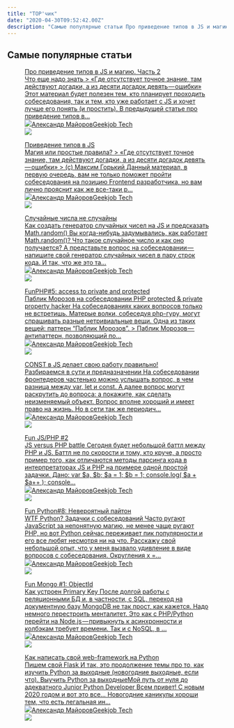 ```yaml
---
title: "TOP'чик"
date: "2020-04-30T09:52:42.00Z"
description: "Самые популярные статьи Про приведение типов в JS и магию. Часть 2Что еще надо знать > «Где отсутствует точное знание, там дейст"
---
```


<h2 id="-">Самые популярные статьи</h2><figure class="kg-card kg-bookmark-card"><a class="kg-bookmark-container" href="/js-privedenie-tipov-i-magia-2/"><div class="kg-bookmark-content"><div class="kg-bookmark-title">Про приведение типов в JS и магию. Часть 2</div><div class="kg-bookmark-description">Что еще надо знать
&gt; «Где отсутствует точное знание, там действуют догадки,
а из десяти догадок девять — ошибки»
Этот материал будет полезен тем, кто планирует проходить собеседования, так и
тем, кто уже работает с JS и хочет лучше его понять (и простить). В предыдущей статье про приведение типов в…</div><div class="kg-bookmark-metadata"><img class="kg-bookmark-icon" src="https://tech.geekjob.ru/favicon.png"><span class="kg-bookmark-author">Александр Майоров</span><span class="kg-bookmark-publisher">Geekjob Tech</span></div></div><div class="kg-bookmark-thumbnail"><img src="https://tech.geekjob.ru/content/images/2020/04/1_TveFjFVSbOHpzi1F5jaIPQ.jpeg"></div></a></figure><figure class="kg-card kg-bookmark-card"><a class="kg-bookmark-container" href="/privedenie-tipov-v-js/"><div class="kg-bookmark-content"><div class="kg-bookmark-title">Приведение типов в JS</div><div class="kg-bookmark-description">Магия или простые правила? &gt; «Где отсутствует точное знание, там действуют
догадки, а из десяти догадок девять — ошибки» &gt; (с) Максим Горький Данный материал, в первую очередь, вам не только поможет пройти собеседования на
позицию Frontend разработчика, но вам лично прояснит как же все-таки р…</div><div class="kg-bookmark-metadata"><img class="kg-bookmark-icon" src="https://tech.geekjob.ru/favicon.png"><span class="kg-bookmark-author">Александр Майоров</span><span class="kg-bookmark-publisher">Geekjob Tech</span></div></div><div class="kg-bookmark-thumbnail"><img src="https://tech.geekjob.ru/content/images/2020/04/1_qLzx9tDMLoj2o9Hy15X8Fw.png"></div></a></figure><figure class="kg-card kg-bookmark-card"><a class="kg-bookmark-container" href="/js-random-engine/"><div class="kg-bookmark-content"><div class="kg-bookmark-title">Случайные числа не случайны</div><div class="kg-bookmark-description">Как создать генератор случайных чисел на JS и предсказать Math.random() Вы когда-нибудь задумывались, как работает Math.random()? Что такое случайное
число и как оно получается? А представьте вопрос на собеседовании — напишите
свой генератор случайных чисел в пару строк кода. И так, что же это та…</div><div class="kg-bookmark-metadata"><img class="kg-bookmark-icon" src="https://tech.geekjob.ru/favicon.png"><span class="kg-bookmark-author">Александр Майоров</span><span class="kg-bookmark-publisher">Geekjob Tech</span></div></div><div class="kg-bookmark-thumbnail"><img src="https://tech.geekjob.ru/content/images/2020/04/acu-_rnqabuvfmquc3eomhpxwgq.jpeg"></div></a></figure><figure class="kg-card kg-bookmark-card"><a class="kg-bookmark-container" href="/fun-php-5-access-to-private-and-protected/"><div class="kg-bookmark-content"><div class="kg-bookmark-title">FunPHP#5: access to private and protected</div><div class="kg-bookmark-description">Паблик Морозов на собеседовании
PHP protected &amp; private property hacker На собеседованиях каких вопросов только не встретишь. Матерые волки, собеседуя
php-гуру, могут спрашивать разные нетривиальные вещи. Одна из таких вещей:
паттерн “Паблик Морозов”. &gt; Паблик Морозов — антипаттерн, позволяющий по…</div><div class="kg-bookmark-metadata"><img class="kg-bookmark-icon" src="https://tech.geekjob.ru/favicon.png"><span class="kg-bookmark-author">Александр Майоров</span><span class="kg-bookmark-publisher">Geekjob Tech</span></div></div><div class="kg-bookmark-thumbnail"><img src="https://www.gravatar.com/avatar/8f8f604430a6a2116749fad87c9c86d5?s=250&amp;d=mm&amp;r=x"></div></a></figure><figure class="kg-card kg-bookmark-card"><a class="kg-bookmark-container" href="/js-const/"><div class="kg-bookmark-content"><div class="kg-bookmark-title">CONST в JS делает свою работу правильно!</div><div class="kg-bookmark-description">Разбираемся в сути и предназначении На собеседовании фронтедеров частенько можно услышать вопрос, в чем разница
между var, let и const. А далее вопрос могут раскрутить до вопроса: а покажите,
как сделать неизменяемый объект. Вопрос вполне хороший и имеет право на жизнь. Но в сети так же периодич…</div><div class="kg-bookmark-metadata"><img class="kg-bookmark-icon" src="https://tech.geekjob.ru/favicon.png"><span class="kg-bookmark-author">Александр Майоров</span><span class="kg-bookmark-publisher">Geekjob Tech</span></div></div><div class="kg-bookmark-thumbnail"><img src="https://tech.geekjob.ru/content/images/2020/04/1_wE5HhRlFaI3rmCAn7TiGdw.png"></div></a></figure><figure class="kg-card kg-bookmark-card"><a class="kg-bookmark-container" href="/fun-js-php-2/"><div class="kg-bookmark-content"><div class="kg-bookmark-title">Fun JS/PHP #2</div><div class="kg-bookmark-description">JS versus PHP battle Сегодня будет небольшой баттл между PHP и JS. Баттл не по скорости и тому, кто
круче, а просто пример того, как отличаются методы парсинга кода в
интерпретаторах JS и PHP на примере одной простой задачки. Дано: var $a, $b; $a = 1;
$b = 1; console.log( $a + $a++ );
console…</div><div class="kg-bookmark-metadata"><img class="kg-bookmark-icon" src="https://tech.geekjob.ru/favicon.png"><span class="kg-bookmark-author">Александр Майоров</span><span class="kg-bookmark-publisher">Geekjob Tech</span></div></div><div class="kg-bookmark-thumbnail"><img src="https://tech.geekjob.ru/content/images/2020/04/1_i_PRj8nBEE-6VDR33jblRg.jpeg"></div></a></figure><figure class="kg-card kg-bookmark-card"><a class="kg-bookmark-container" href="/fun-python-8/"><div class="kg-bookmark-content"><div class="kg-bookmark-title">Fun Python#8: Невероятный пайтон</div><div class="kg-bookmark-description">WTF Python? Задачки с собеседований
Часто ругают JavaScript за непонятную магию, не менее чаще ругают PHP, но вот
Python сейчас переживает пик популярности и его все любят несмотря ни на что.
Расскажу свой небольшой опыт, что у меня вызвало удивление в виде вопросов с
собеседования. Округления x =…</div><div class="kg-bookmark-metadata"><img class="kg-bookmark-icon" src="https://tech.geekjob.ru/favicon.png"><span class="kg-bookmark-author">Александр Майоров</span><span class="kg-bookmark-publisher">Geekjob Tech</span></div></div><div class="kg-bookmark-thumbnail"><img src="https://tech.geekjob.ru/content/images/2020/04/1_s2HXNt7Gr9XdPftSAlRT_Q.jpeg"></div></a></figure><figure class="kg-card kg-bookmark-card"><a class="kg-bookmark-container" href="/fun-mongo-1-objectid/"><div class="kg-bookmark-content"><div class="kg-bookmark-title">Fun Mongo #1: ObjectId</div><div class="kg-bookmark-description">Как устроен Primary Key
После долгой работы с реляционными БД и, в частности, с SQL, переход на
документную базу MongoDB не так прост, как кажется. Надо немного перестроить
менталитет. Это как с PHP/Python перейти на Node.js — привыкнуть к асинхронности
и колбэкам требует времени. Так и с NoSQL, в …</div><div class="kg-bookmark-metadata"><img class="kg-bookmark-icon" src="https://tech.geekjob.ru/favicon.png"><span class="kg-bookmark-author">Александр Майоров</span><span class="kg-bookmark-publisher">Geekjob Tech</span></div></div><div class="kg-bookmark-thumbnail"><img src="https://www.gravatar.com/avatar/8f8f604430a6a2116749fad87c9c86d5?s=250&amp;d=mm&amp;r=x"></div></a></figure><figure class="kg-card kg-bookmark-card"><a class="kg-bookmark-container" href="/pishem-svoy-web-framework-na-python-flask/"><div class="kg-bookmark-content"><div class="kg-bookmark-title">Как написать свой web-framework на Python</div><div class="kg-bookmark-description">Пишем свой Flask
И так, это продолжение темы про то, как изучить Python за выходные (новогодние
выходные, если что). Выучить Python за выходныеМой путь от нуля до адекватного Junior Python
Developer
Всем привет! С новым 2020 годом и вот это все… Новогодние каникулы хороши тем,
что есть легальная ин…</div><div class="kg-bookmark-metadata"><img class="kg-bookmark-icon" src="https://tech.geekjob.ru/favicon.png"><span class="kg-bookmark-author">Александр Майоров</span><span class="kg-bookmark-publisher">Geekjob Tech</span></div></div><div class="kg-bookmark-thumbnail"><img src="https://www.gravatar.com/avatar/8f8f604430a6a2116749fad87c9c86d5?s=250&amp;d=mm&amp;r=x"></div></a></figure>

